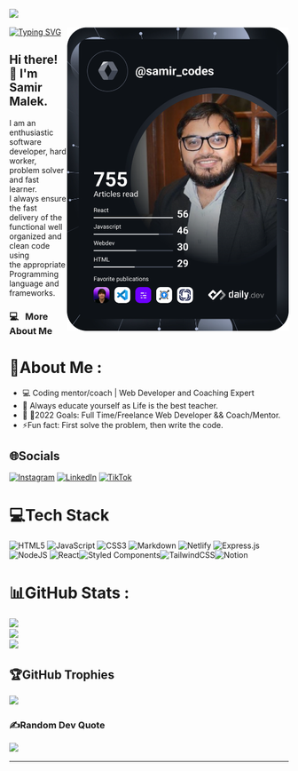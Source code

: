 <!-- ### ![Visitor](https://visitor-badge.laobi.icu/badge?page_id=samirmalekcodes.repoName) -->

![](https://komarev.com/ghpvc/?username=samirmalekcodes&label=Visitors+Count&color=blue)

<!-- <img align="right" src="https://camo.githubusercontent.com/992babdffd8c74a1502de375fbdf7e4d54773242/68747470733a2f2f6d656469612e67697068792e636f6d2f6d656469612f53576f536b4e36447854737a71494b4571762f67697068792e676966" width="300" height="300"/>
</p>
 -->
 
 <a href="https://app.daily.dev/DailyDevTips"><img align= "right" src="https://github.com/samirmalekcodes/samirmalekcodes/blob/master/devcard.svg" width="400" alt="Samir Malek's Dev Card"/></a>

[![Typing SVG](https://readme-typing-svg.herokuapp.com?size=23&duration=4998&color=9C5DF7&background=FFFFFF&vCenter=true&width=441&height=48&lines=Web+Developer+%26+Coaching+Expert)](https://git.io/typing-svg)

<h2>  Hi there! 👋 I'm Samir Malek. </h2> 
 I am an enthusiastic software developer, hard worker, problem solver and fast learner.<br> 
 I always ensure the fast delivery of the functional well organized and clean code using <br> 
 the appropriate Programming language and frameworks.

<h3>  💻 &nbsp; More About Me </h3>

# 💫About Me :
-  💻 Coding mentor/coach | Web Developer and Coaching Expert
- 🌱 Always educate yourself as Life is the best teacher.
- 📌 🧿2022 Goals: Full Time/Freelance Web Developer && Coach/Mentor.
- ⚡Fun fact: First solve the problem, then write the code.

## 🌐Socials
[![Instagram](https://img.shields.io/badge/Instagram-%23E4405F.svg?logo=Instagram&logoColor=white)](https://instagram.com/thesamirmalek) [![LinkedIn](https://img.shields.io/badge/LinkedIn-%230077B5.svg?logo=linkedin&logoColor=white)](https://www.linkedin.com/in/webdeveloper-coaching-expert) [![TikTok](https://img.shields.io/badge/TikTok-%23000000.svg?logo=TikTok&logoColor=white)](https://tiktok.com/@samir_codes) 

# 💻Tech Stack
![HTML5](https://img.shields.io/badge/html5-%23E34F26.svg?style=for-the-badge&logo=html5&logoColor=white) ![JavaScript](https://img.shields.io/badge/javascript-%23323330.svg?style=for-the-badge&logo=javascript&logoColor=%23F7DF1E) ![CSS3](https://img.shields.io/badge/css3-%231572B6.svg?style=for-the-badge&logo=css3&logoColor=white) ![Markdown](https://img.shields.io/badge/markdown-%23000000.svg?style=for-the-badge&logo=markdown&logoColor=white) ![Netlify](https://img.shields.io/badge/netlify-%23000000.svg?style=for-the-badge&logo=netlify&logoColor=#00C7B7) ![Express.js](https://img.shields.io/badge/express.js-%23404d59.svg?style=for-the-badge&logo=express&logoColor=%2361DAFB)![NodeJS](https://img.shields.io/badge/node.js-6DA55F?style=for-the-badge&logo=node.js&logoColor=white) ![React](https://img.shields.io/badge/react-%2320232a.svg?style=for-the-badge&logo=react&logoColor=%2361DAFB)![Styled Components](https://img.shields.io/badge/styled--components-DB7093?style=for-the-badge&logo=styled-components&logoColor=white)![TailwindCSS](https://img.shields.io/badge/tailwindcss-%2338B2AC.svg?style=for-the-badge&logo=tailwind-css&logoColor=white)![Notion](https://img.shields.io/badge/Notion-%23000000.svg?style=for-the-badge&logo=notion&logoColor=white) 

# 📊GitHub Stats :
![](https://github-readme-stats.vercel.app/api?username=samirmalekcodes&theme=dracula&hide_border=false&include_all_commits=false&count_private=false)<br/>
![](https://github-readme-streak-stats.herokuapp.com/?user=samirmalekcodes&theme=dracula&hide_border=false)<br/>
![](https://github-readme-stats.vercel.app/api/top-langs/?username=samirmalekcodes&theme=dracula&hide_border=false&include_all_commits=false&count_private=false&layout=compact)

## 🏆GitHub Trophies
![](https://github-profile-trophy.vercel.app/?username=samirmalekcodes&theme=radical&no-frame=false&no-bg=false&margin-w=4)

### ✍️Random Dev Quote
![](https://quotes-github-readme.vercel.app/api?type=horizontal&theme=dark)

---

